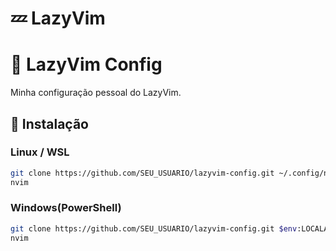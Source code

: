 # 💤 LazyVim
# 🧰 LazyVim Config

Minha configuração pessoal do LazyVim.

## 🔧 Instalação

### Linux / WSL

```bash
git clone https://github.com/SEU_USUARIO/lazyvim-config.git ~/.config/nvim
nvim
```
### Windows(PowerShell)

```bash
git clone https://github.com/SEU_USUARIO/lazyvim-config.git $env:LOCALAPPDATA\nvim
nvim
```
